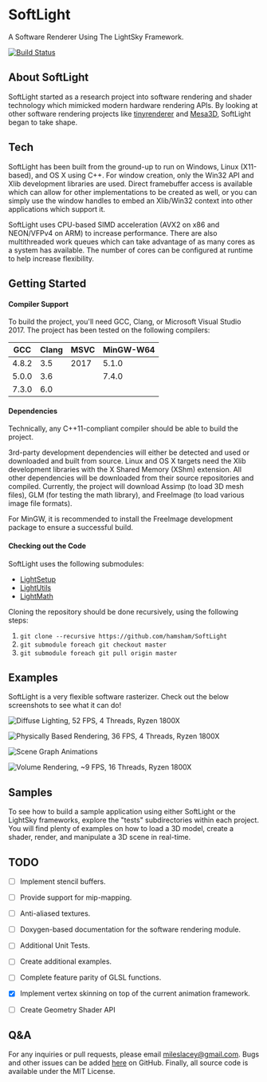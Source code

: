 # SoftLight
A Software Renderer Using The LightSky Framework.

[![Build Status](https://travis-ci.org/hamsham/SoftLight.svg?branch=master)](https://travis-ci.org/hamsham/SoftLight)



## About SoftLight
SoftLight started as a research project into software rendering and shader technology which mimicked modern hardware rendering APIs. By looking at other software rendering projects like [tinyrenderer](https://github.com/ssloy/tinyrenderer/wiki) and [Mesa3D](https://www.mesa3d.org), SoftLight began to take shape.



## Tech
SoftLight has been built from the ground-up to run on Windows, Linux (X11-based), and OS X using C++. For window creation, only the Win32 API and Xlib development libraries are used. Direct framebuffer access is available which can allow for other implementations to be created as well, or you can simply use the window handles to embed an Xlib/Win32 context into other applications which support it.

SoftLight uses CPU-based SIMD acceleration (AVX2 on x86 and NEON/VFPv4 on ARM) to increase performance. There are also multithreaded work queues which can take advantage of as many cores as a system has available. The number of cores can be configured at runtime to help increase flexibility.



## Getting Started
#### Compiler Support
To build the project, you'll need GCC, Clang, or Microsoft Visual Studio 2017. The project has been tested on the following compilers:

| GCC   | Clang | MSVC | MinGW-W64 |
| ----- | ----- | ---- | --------- |
| 4.8.2 | 3.5   | 2017 | 5.1.0     |
| 5.0.0 | 3.6   |      | 7.4.0     |
| 7.3.0 | 6.0   |      |           |



#### Dependencies
Technically, any C++11-compliant compiler should be able to build the project.

3rd-party development dependencies will either be detected and used or downloaded and built from source.
Linux and OS X targets need the Xlib development libraries with the X Shared Memory (XShm) extension. All other dependencies will be downloaded from their source repositories and compiled. Currently, the project will download Assimp (to load 3D mesh files), GLM (for testing the math library), and FreeImage (to load various image file formats).

For MinGW, it is recommended to install the FreeImage development package to ensure a successful build.



#### Checking out the Code
SoftLight uses the following submodules:
- [LightSetup](https://github.com/hamsham/LightSetup)
- [LightUtils](https://github.com/hamsham/LightUtils)
- [LightMath](https://github.com/hamsham/LightMat)

Cloning the repository should be done recursively, using the following steps:
1. `git clone --recursive https://github.com/hamsham/SoftLight`
2. `git submodule foreach git checkout master`
3. `git submodule foreach git pull origin master`



## Examples
SoftLight is a very flexible software rasterizer. Check out the below screenshots to see what it can do!

![Diffuse Lighting, 52 FPS, 4 Threads, Ryzen 1800X](https://github.com/hamsham/SoftLight/blob/master/examples/softlight_diffuse.png)

![Physically Based Rendering, 36 FPS, 4 Threads, Ryzen 1800X](https://github.com/hamsham/SoftLight/blob/master/examples/softlight_pbr.png)

![Scene Graph Animations](https://github.com/hamsham/SoftLight/blob/master/examples/softlight_anims.png)

![Volume Rendering, ~9 FPS, 16 Threads, Ryzen 1800X](https://github.com/hamsham/SoftLight/blob/master/examples/softlight_volumes.png)



## Samples
To see how to build a sample application using either SoftLight or the LightSky frameworks, explore the "tests" subdirectories within each project. You will find plenty of examples on how to load a 3D model, create a shader, render, and manipulate a 3D scene in real-time.




## TODO
- [ ] Implement stencil buffers.
- [ ] Provide support for mip-mapping.
- [ ] Anti-aliased textures.
- [ ] Doxygen-based documentation for the software rendering module.
- [ ] Additional Unit Tests.
- [ ] Create additional examples.
- [ ] Complete feature parity of GLSL functions.
- [X] Implement vertex skinning on top of the current animation framework.
- [ ] Create Geometry Shader API



## Q&A
For any inquiries or pull requests, please email mileslacey@gmail.com. Bugs and other issues can be added [here](https://github.com/hamsham/SoftLight/issues) on GitHub. Finally, all source code is available under the MIT License.

